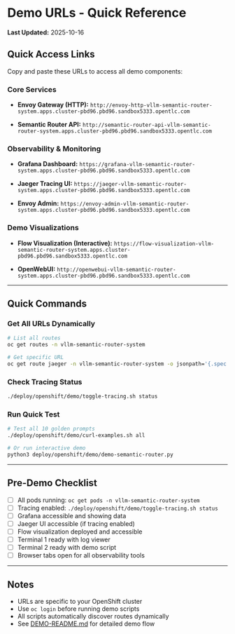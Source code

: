 # Demo URLs - Quick Reference

**Last Updated:** 2025-10-16

## Quick Access Links

Copy and paste these URLs to access all demo components:

### Core Services

- **Envoy Gateway (HTTP):**
  `http://envoy-http-vllm-semantic-router-system.apps.cluster-pbd96.pbd96.sandbox5333.opentlc.com`

- **Semantic Router API:**
  `http://semantic-router-api-vllm-semantic-router-system.apps.cluster-pbd96.pbd96.sandbox5333.opentlc.com`

### Observability & Monitoring

- **Grafana Dashboard:**
  `https://grafana-vllm-semantic-router-system.apps.cluster-pbd96.pbd96.sandbox5333.opentlc.com`

- **Jaeger Tracing UI:**
  `https://jaeger-vllm-semantic-router-system.apps.cluster-pbd96.pbd96.sandbox5333.opentlc.com`

- **Envoy Admin:**
  `https://envoy-admin-vllm-semantic-router-system.apps.cluster-pbd96.pbd96.sandbox5333.opentlc.com`

### Demo Visualizations

- **Flow Visualization (Interactive):**
  `https://flow-visualization-vllm-semantic-router-system.apps.cluster-pbd96.pbd96.sandbox5333.opentlc.com`

- **OpenWebUI:**
  `http://openwebui-vllm-semantic-router-system.apps.cluster-pbd96.pbd96.sandbox5333.opentlc.com`

---

## Quick Commands

### Get All URLs Dynamically

```bash
# List all routes
oc get routes -n vllm-semantic-router-system

# Get specific URL
oc get route jaeger -n vllm-semantic-router-system -o jsonpath='{.spec.host}'
```

### Check Tracing Status

```bash
./deploy/openshift/demo/toggle-tracing.sh status
```

### Run Quick Test

```bash
# Test all 10 golden prompts
./deploy/openshift/demo/curl-examples.sh all

# Or run interactive demo
python3 deploy/openshift/demo/demo-semantic-router.py
```

---

## Pre-Demo Checklist

- [ ] All pods running: `oc get pods -n vllm-semantic-router-system`
- [ ] Tracing enabled: `./deploy/openshift/demo/toggle-tracing.sh status`
- [ ] Grafana accessible and showing data
- [ ] Jaeger UI accessible (if tracing enabled)
- [ ] Flow visualization deployed and accessible
- [ ] Terminal 1 ready with log viewer
- [ ] Terminal 2 ready with demo script
- [ ] Browser tabs open for all observability tools

---

## Notes

- URLs are specific to your OpenShift cluster
- Use `oc login` before running demo scripts
- All scripts automatically discover routes dynamically
- See [DEMO-README.md](DEMO-README.md) for detailed demo flow

